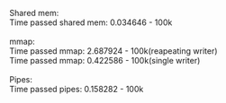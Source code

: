 Shared mem:<br />
Time passed shared mem: 0.034646 - 100k <br />
<br />
mmap:<br />
Time passed mmap: 2.687924 - 100k(reapeating writer) <br />
Time passed mmap: 0.422586 - 100k(single writer) <br />
<br />
Pipes:<br />
Time passed pipes: 0.158282  - 100k <br />
